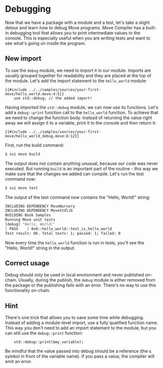 # Debugging

<!--
- Debugging
    - describe what Move Compiler can do for debugging
    - debug is only available in test mode
    - copy-paste the example
    - explain the imported `std::debug` module
    - give a hint on how to do an inline call
    - pretty-print for strings / vectors
    - other debug functions: print, print_stack_trace

 -->

Now that we have a package with a module and a test, let's take a slight detour and learn how to debug Move programs. Move Compiler has a built-in debugging tool that allows you to print intermediate values to the console. This is especially useful when you are writing tests and want to see what's going on inside the program.

## New import

To use the `debug` module, we need to import it in our module. Imports are usually grouped together for readability and they are placed at the top of the module. Let's add the import statement to the `hello_world` module:

```Move
{{#include ../../samples/sources/your-first-move/hello_world.move:4:5}}
    use std::debug; // the added import!
```

Having imported the `std::debug` module, we can now use its functions. Let's add a `debug::print` function call to the `hello_world` function. To achieve that we need to change the function body. Instead of returning the value right away we will assign it to a variable, print it to the console and then return it:

```Move
{{#include ../../samples/sources/your-first-move/hello_world_debug.move:8:12}}
```

First, run the build command:
```bash
$ sui move build
```
The output does not contain anything unusual, because our code was never executed. But running `build` is an important part of the routine - this way we make sure that the changes we added can compile. Let's run the test command now:

```bash
$ sui move test
```

The output of the test command now contains the "Hello, World!" string:

```bash
INCLUDING DEPENDENCY MoveNursery
INCLUDING DEPENDENCY MoveStdlib
BUILDING Book Samples
Running Move unit tests
[debug] "Hello, World!"
[ PASS    ] 0x0::hello_world::test_is_hello_world
Test result: OK. Total tests: 1; passed: 1; failed: 0
```

Now every time the `hello_world` function is run in tests, you'll see the "Hello, World!" string in the output.

## Correct usage

Debug should only be used in local environment and never published on-chain. Usually, during the publish, the `debug` module is either removed from the package or the publishing fails with an error. There's no way to use this functionality on-chain.

## Hint

There's one trick that allows you to save some time while debugging. Instead of adding a module-level import, use a fully qualified function name. This way you don't need to add an import statement to the module, but you can still use the `debug::print` function:

```Move
    std::debug::print(&my_variable);
```

Be mindful that the value passed into debug should be a reference (the `&` symbol in front of the variable name). If you pass a value, the compiler will emit an error.
